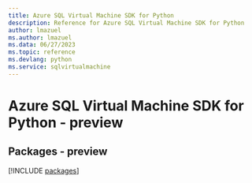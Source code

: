 ```yaml
---
title: Azure SQL Virtual Machine SDK for Python
description: Reference for Azure SQL Virtual Machine SDK for Python
author: lmazuel
ms.author: lmazuel
ms.data: 06/27/2023
ms.topic: reference
ms.devlang: python
ms.service: sqlvirtualmachine
---
```

# Azure SQL Virtual Machine SDK for Python - preview
## Packages - preview
[!INCLUDE [packages](sql-virtual-machine-index.md)]